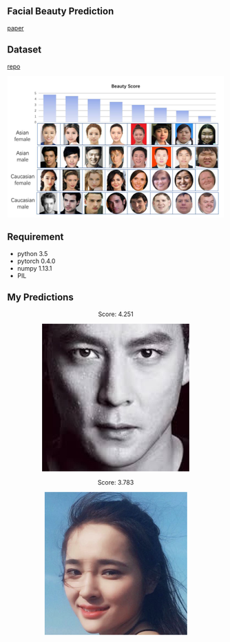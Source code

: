 ## Facial Beauty Prediction
[paper](https://arxiv.org/abs/1801.06345)

## Dataset
[repo](https://github.com/HCIILAB/SCUT-FBP5500-Database-Release)

<p align="center"><img src="data/imgs/SCUT-FBP5500.jpg" /></p>

## Requirement
* python 3.5
* pytorch 0.4.0
* numpy 1.13.1
* PIL

## My Predictions

<p align="center">Score: 4.251</p>
<p align="center"><img src="data/imgs/wyz.jpeg" /></p>

<p align="center">Score: 3.783</p>
<p align="center"><img src="data/imgs/1.png" /></p>

